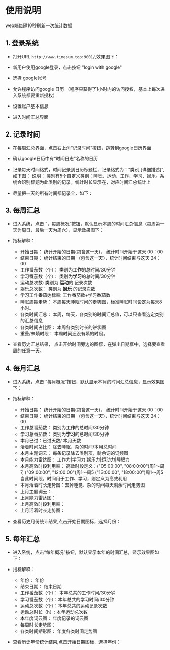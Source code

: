 # 使用说明

web端每隔10秒刷新一次统计数据

## 1. 登录系统
- 打开URL ```http://www.timesum.top:9001/```,效果图下：

- 新用户使用google登录，点击按钮 "login with google"
- 选择 google帐号
- 允许程序访问google 日历 （程序只获得了1小时内的访问授权，基本上每次进入系统都要重新授权）
- 设置账户基本信息
- 进入时间汇总界面


## 2. 记录时间
- 在每周汇总界面，点击右上角“记录时间”按钮，跳转到google日历界面
- 确认google日历中有“时间日志”名称的日历
- 记录每天时间格式，时间记录到日历标题栏，记录格式为：“类别,[详细描述]”,如下图：
 说明： 类别有5个自定义类别：睡觉、运动、工作、学习、娱乐。系统会识别标题为此类别的记录，统计时长显示在，对应时间汇总统计上
 
- 尽量把一天的所有时间都记录全，如下：

## 3. 每周汇总
- 进入系统，点击 “，每周概况”按钮，默认显示本周的时间汇总信息（每周第一天为周日，最后一天为周六），显示效果图下：

- 指标解释：
    - 开始日期： 统计开始的日期(包含这一天)， 统计时间开始于这天 00：00
    - 结束日期： 统计结束的日期 （包含这一天），统计时间结束与这天 24：00
    - 工作番茄数（个）： 类别为**工作**的总时间/30分钟
    - 学习番茄数（个）： 类别为**学习**的总时间/30分钟
    - 运动总次数: 类别为 **运动**的 记录次数
    - 娱乐总次数： 类别为 **娱乐** 的记录次数
    - 学习工作番茄达标率: 工作番茄数+学习番茄数
    - 睡眠周期走势： 本周每天睡眠时间的走势图，标准睡眠时间设定为每天8小时。
    - 各类时间汇总： 本周，每天，各类别的时间汇总值，可以只查看选定类别的汇总信息
    - 各类时间占比图： 本周各类别时长的饼状图
    - 重叠/未填时段： 本周时间还没有填的时段。
    
- 查看历史汇总结果， 点击开始时间旁边的图标，在弹出日期框中，选择要查看周的任意一天。


## 4. 每月汇总
- 进入系统，点击 “每月概况”按钮，默认显示本月的时间汇总信息，显示效果图下：

- 指标解释：
    - 开始日期： 统计开始的日期(包含这一天)， 统计时间开始于这天 00：00
    - 结束日期： 统计结束的日期 （包含这一天），统计时间结束与这天 24：00
    - 工作总番茄数： 类别为**工作**的总时间/30分钟
    - 学习总番茄数： 类别为**学习**的总时间/30分钟
    - 本月已过：已过天数/ 本月天数
    - 活着时间站比： 除去睡眠、杂的时间/本月总时间
    - 本月主题词云： 每条记录除去类别项，剩余词的词频图
    - 本月能力雷达图： 工作力|学习力|娱乐力|运动力|睡眠力
    - 本月高效时段利用率： 
    高效时段定义：("05:00:00", "08:00:00")周1～周7, 
                 ("09:00:00", "12:00:00")周1～周5 
                 ("13:00:00", "18:00:00")周1～周5 
    当此时间段，时间用于工作、学习，则定义为高效利用
    - 本月活着时长走势图：去掉睡觉、杂的时间每天剩余时间走势图
    - 上月主题词云：
    - 上月能力雷达图： 
    - 上月高效时段利用率： 
    - 上月活着时长走势图：
    
- 查看历史月份统计结果,点击开始日期图标，选择月份：

## 5. 每年汇总
- 进入系统，点击“每年概况”按钮，默认显示本年的时间汇总，显示效果图如下：

- 指标解释：
    - 年份： 年份
    - 结束日期： 结束日期
    - 工作番茄数（个）： 本年总共的工作时间/30分钟
    - 学习番茄数（个）：本年总共的学习时间/30分钟
    - 运动总次数（个）：本年总共的运动记录次数
    - 运动总时长（h）: 本年运动总次数
    - 本年度词云图： 年度记录的词云图 
    - 每周时长走势图：
    - 各类时间矩形图： 年度各类时间走势图
    
- 查看历史年份统计结果,点击开始日期图标，选择年份：